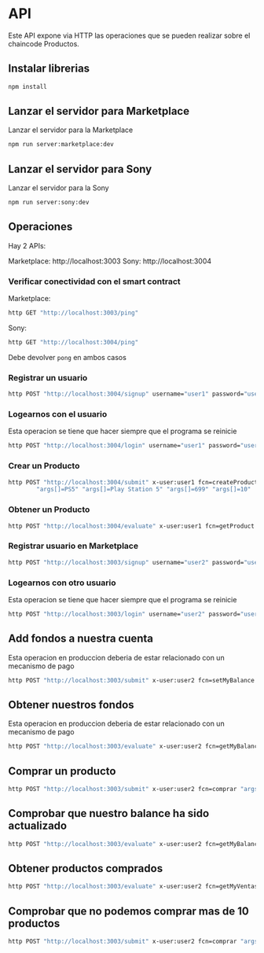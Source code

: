 # API

Este API expone via HTTP las operaciones que se pueden realizar sobre el chaincode Productos.

## Instalar librerias
```bash
npm install
```

## Lanzar el servidor para Marketplace

Lanzar el servidor para la Marketplace

```bash
npm run server:marketplace:dev
```

## Lanzar el servidor para Sony

Lanzar el servidor para la Sony

```bash
npm run server:sony:dev
```

## Operaciones

Hay 2 APIs:

Marketplace: http://localhost:3003
Sony:        http://localhost:3004

### Verificar conectividad con el smart contract

Marketplace:
```bash
http GET "http://localhost:3003/ping"
```
Sony:
```bash
http GET "http://localhost:3004/ping"
```

Debe devolver `pong` en ambos casos

### Registrar un usuario

```bash
http POST "http://localhost:3004/signup" username="user1" password="user1pw"
```

### Logearnos con el usuario

Esta operacion se tiene que hacer siempre que el programa se reinicie

```bash
http POST "http://localhost:3004/login" username="user1" password="user1pw"
```

### Crear un Producto

```bash
http POST "http://localhost:3004/submit" x-user:user1 fcn=createProduct "args[]=1"  \
        "args[]=PS5" "args[]=Play Station 5" "args[]=699" "args[]=10"
```

### Obtener un Producto

```bash
http POST "http://localhost:3004/evaluate" x-user:user1 fcn=getProduct "args[]=1"
```

### Registrar usuario en Marketplace

```bash
http POST "http://localhost:3003/signup" username="user2" password="user2pw"
```

### Logearnos con otro usuario

Esta operacion se tiene que hacer siempre que el programa se reinicie

```bash
http POST "http://localhost:3003/login" username="user2" password="user2pw"
```

## Add fondos a nuestra cuenta

Esta operacion en produccion deberia de estar relacionado con un mecanismo de pago

```bash
http POST "http://localhost:3003/submit" x-user:user2 fcn=setMyBalance "args[]=3000"

```

## Obtener nuestros fondos

Esta operacion en produccion deberia de estar relacionado con un mecanismo de pago

```bash
http POST "http://localhost:3003/evaluate" x-user:user2 fcn=getMyBalance

```

## Comprar un producto

```bash
http POST "http://localhost:3003/submit" x-user:user2 fcn=comprar "args[]=1" "args[]=1"
```

## Comprobar que nuestro balance ha sido actualizado

```bash
http POST "http://localhost:3003/evaluate" x-user:user2 fcn=getMyBalance
```

## Obtener productos comprados

```bash
http POST "http://localhost:3003/evaluate" x-user:user2 fcn=getMyVentas
```

## Comprobar que no podemos comprar mas de 10 productos

```bash
http POST "http://localhost:3003/submit" x-user:user2 fcn=comprar "args[]=1" "args[]=12"
```
